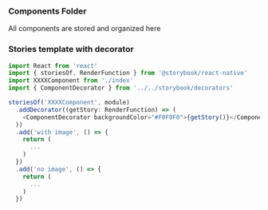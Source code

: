 ### Components Folder
All components are stored and organized here

### Stories template with decorator

```js
import React from 'react'
import { storiesOf, RenderFunction } from '@storybook/react-native'
import XXXXComponent from './index'
import { ComponentDecorator } from '../../storybook/decorators'

storiesOf('XXXXComponent', module)
  .addDecorator((getStory: RenderFunction) => (
    <ComponentDecorator backgroundColor="#F0F0F0">{getStory()}</ComponentDecorator>
  ))
  .add('with image', () => {
    return (
      ...
    )
  })
  .add('no image', () => {
    return (
      ...
    )
  })

```
